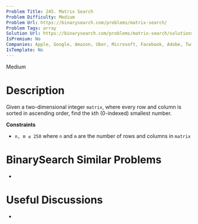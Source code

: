 ```yaml
---
Problem Title: 245. Matrix Search
Problem Difficulty: Medium
Problem Url: https://binarysearch.com/problems/matrix-search/
Problem Tags: array
Solution Url: https://binarysearch.com/problems/matrix-search/solutions/
IsPremium: No
Companies: Apple, Google, Amazon, Uber, Microsoft, Facebook, Adobe, Twitter
IsTemplate: No
---
```


<span style="color: ;">Medium</span>

# Description

Given a two-dimensional integer `matrix`, where every row and column is sorted in ascending order, find the `k`th (0-indexed) smallest number.

**Constraints**
- `n, m ≤ 250` where `n` and `m` are the number of rows and columns in `matrix`

# BinarySearch Similar Problems

- []()

# Useful Discussions

- []()
